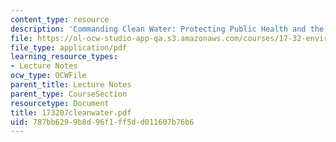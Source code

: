 ```yaml
---
content_type: resource
description: 'Commanding Clean Water: Protecting Public Health and the Aquatic Environment'
file: https://ol-ocw-studio-app-qa.s3.amazonaws.com/courses/17-32-environmental-politics-and-policy-spring-2003/787bb6299b8d96f1ff5dd011607b76b6_173207cleanwater.pdf
file_type: application/pdf
learning_resource_types:
- Lecture Notes
ocw_type: OCWFile
parent_title: Lecture Notes
parent_type: CourseSection
resourcetype: Document
title: 173207cleanwater.pdf
uid: 787bb629-9b8d-96f1-ff5d-d011607b76b6
---
```

